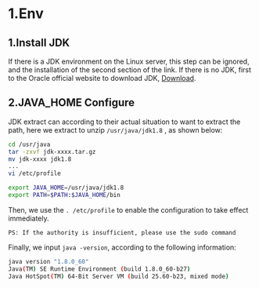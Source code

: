 # 1.Env

## 1.Install JDK

If there is a JDK environment on the Linux server, this step can be ignored, and the installation of the second section of the link. If there is no JDK, first to the Oracle official website to download JDK, [Download](http://www.oracle.com/technetwork/java/javase/downloads/index.html).

## 2.JAVA\_HOME Configure

JDK extract can according to their actual situation to want to extract the path, here we extract to unzip `/usr/java/jdk1.8` , as shown below:

```bash
cd /usr/java
tar -zxvf jdk-xxxx.tar.gz
mv jdk-xxxx jdk1.8
...
vi /etc/profile

export JAVA_HOME=/usr/java/jdk1.8
export PATH=$PATH:$JAVA_HOME/bin
```

Then, we use the `. /etc/profile` to enable the configuration to take effect immediately.

`PS: If the authority is insufficient, please use the sudo command`

Finally, we input `java -version`, according to the following information:

```bash
java version "1.8.0_60"
Java(TM) SE Runtime Environment (build 1.8.0_60-b27)
Java HotSpot(TM) 64-Bit Server VM (build 25.60-b23, mixed mode)
```

